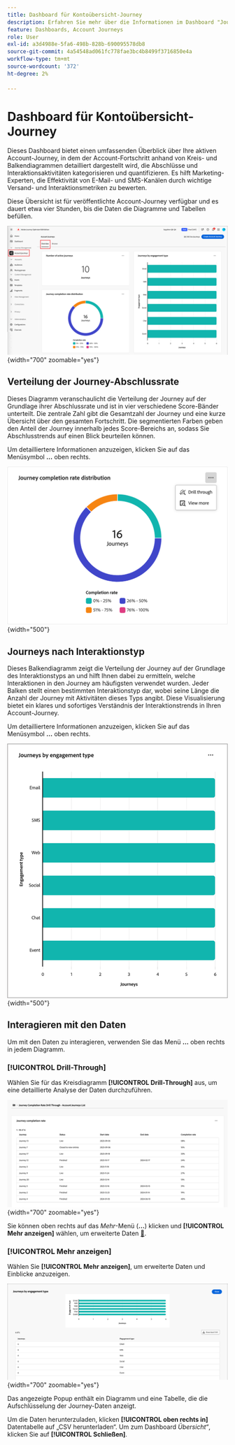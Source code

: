 ```yaml
---
title: Dashboard für Kontoübersicht-Journey
description: Erfahren Sie mehr über die Informationen im Dashboard "Journey-Übersicht“ und darüber, wie Sie damit Ihre Journey-Strategie für das Konto überwachen und verwalten können.
feature: Dashboards, Account Journeys
role: User
exl-id: a3d4988e-5fa6-498b-828b-690095578db8
source-git-commit: 4a54548ad061fc778fae3bc4b8499f3716850e4a
workflow-type: tm+mt
source-wordcount: '372'
ht-degree: 2%

---
```


# Dashboard für Kontoübersicht-Journey

Dieses Dashboard bietet einen umfassenden Überblick über Ihre aktiven Account-Journey, in dem der Account-Fortschritt anhand von Kreis- und Balkendiagrammen detailliert dargestellt wird, die Abschlüsse und Interaktionsaktivitäten kategorisieren und quantifizieren. Es hilft Marketing-Experten, die Effektivität von E-Mail- und SMS-Kanälen durch wichtige Versand- und Interaktionsmetriken zu bewerten.

Diese Übersicht ist für veröffentlichte Account-Journey verfügbar und es dauert etwa vier Stunden, bis die Daten die Diagramme und Tabellen befüllen.

![Journey - Übersicht](./assets/journey-overview.png){width="700" zoomable="yes"}

## Verteilung der Journey-Abschlussrate

Dieses Diagramm veranschaulicht die Verteilung der Journey auf der Grundlage ihrer Abschlussrate und ist in vier verschiedene Score-Bänder unterteilt. Die zentrale Zahl gibt die Gesamtzahl der Journey und eine kurze Übersicht über den gesamten Fortschritt. Die segmentierten Farben geben den Anteil der Journey innerhalb jedes Score-Bereichs an, sodass Sie Abschlusstrends auf einen Blick beurteilen können.

Um detailliertere Informationen anzuzeigen, klicken Sie auf das Menüsymbol **…** oben rechts.

![Verteilung der Journey-Abschlussrate](./assets/journey-completion-rate-distribution.png){width="500"}

## Journeys nach Interaktionstyp

Dieses Balkendiagramm zeigt die Verteilung der Journey auf der Grundlage des Interaktionstyps an und hilft Ihnen dabei zu ermitteln, welche Interaktionen in den Journey am häufigsten verwendet wurden. Jeder Balken stellt einen bestimmten Interaktionstyp dar, wobei seine Länge die Anzahl der Journey mit Aktivitäten dieses Typs angibt. Diese Visualisierung bietet ein klares und sofortiges Verständnis der Interaktionstrends in Ihren Account-Journey.

Um detailliertere Informationen anzuzeigen, klicken Sie auf das Menüsymbol **…** oben rechts.

![Verteilung der Journey-Abschlussrate](./assets/journeys-by-engagement-type.png){width="500"}

## Interagieren mit den Daten

Um mit den Daten zu interagieren, verwenden Sie das Menü **…** oben rechts in jedem Diagramm.

### [!UICONTROL Drill-Through]

Wählen Sie für das Kreisdiagramm **[!UICONTROL Drill-Through]** aus, um eine detaillierte Analyse der Daten durchzuführen.

![Drillthrough zum Zugriff auf Diagrammdaten](./assets/journey-completion-rate-drill-through.png){width="700" zoomable="yes"}

Sie können oben rechts auf das _Mehr_-Menü (**…**) klicken und **[!UICONTROL Mehr anzeigen]** wählen, um erweiterte Daten [&#128279;](#view-more).

### [!UICONTROL Mehr anzeigen]

Wählen Sie **[!UICONTROL Mehr anzeigen]**, um erweiterte Daten und Einblicke anzuzeigen.

![Erweiterte Daten anzeigen](./assets/journeys-by-engagement-view-more.png){width="700" zoomable="yes"}

Das angezeigte Popup enthält ein Diagramm und eine Tabelle, die die Aufschlüsselung der Journey-Daten anzeigt.

Um die Daten herunterzuladen, klicken **[!UICONTROL oben rechts in]** Datentabelle auf „CSV herunterladen“. Um zum Dashboard _Übersicht“_, klicken Sie auf **[!UICONTROL Schließen]**.
